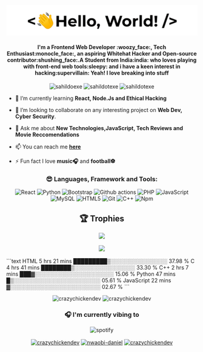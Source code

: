 <p align="center"> <img src="/assets/helloworld.gif" /> </p>
<h4 align="center">I'm a Frontend Web Developer :woozy_face:, Tech Enthusiast:monocle_face:, an aspiring Whitehat Hacker and Open-source contributor:shushing_face:.A Student from India:india: who loves playing with front-end web tools:sleepy: and i have a keen interest in hacking:supervillain: Yeah! I love breaking into stuff</h4>
<p align="center"> <img src="https://komarev.com/ghpvc/?username=sahildotexe&logoColor=white&color=FFDE59" alt="sahildoexe" /> <img
src="https://img.shields.io/github/followers/sahildotexe?style=social" alt="sahildotexe" /> <img
src="https://img.shields.io/github/last-commit/sahildotexe/BOTS.PY" alt="sahildotexe" /> 


- 🌱 I’m currently learning **React, Node.Js and Ethical Hacking**

- 👯 I’m looking to collaborate on any interesting project on **Web Dev, Cyber Security**.

- 💬 Ask me about **New Technologies,JavaScript, Tech Reviews and Movie Reccomendations**

- 📫 You can reach me **[here](mailto:sahilkaling@gmail.com)**

- ⚡ Fun fact I love **music:headphones:** and **football:soccer:**
<h3 align="center">😎 Languages, Framework and Tools:</h3>
<p align="center">
  <img alt="React" src="https://img.shields.io/badge/-React-64FFDA?style=flat-square&logo=react&logoColor=white" />
  <img alt="Python" src="https://img.shields.io/badge/-Python-64FFDA?style=flat-square&logo=python&logoColor=white" />
  <img alt="Bootstrap" src="https://img.shields.io/badge/-Bootstrap-64FFDA?style=flat-square&logo=bootstrap&logoColor=white" />
  <img alt="Github actions" src="https://img.shields.io/badge/-HTML5-64FFDA?style=flat-square&logo=github-actions&logoColor=white" />
  <img alt="PHP" src="https://img.shields.io/badge/-CSS-64FFDA?style=flat-square&logo=php&logoColor=white" />
  <img alt="JavaScript" src="https://img.shields.io/badge/-JavaScript-64FFDA?style=flat-square&logo=javascript&logoColor=white" />
  <img alt="MySQL" src="https://img.shields.io/badge/-MaterialUI-64FFDA?style=flat-square&logo=mysql&logoColor=white" />
  <img alt="HTML5" src="https://img.shields.io/badge/-HTML5-64FFDA?style=flat-square&logo=html5&logoColor=white" />
 
  <img alt="Git" src="https://img.shields.io/badge/-Git-64FFDA?style=flat-square&logo=git&logoColor=white" />
 
  <img alt="C++" src="https://img.shields.io/badge/-C++-64FFDA?style=flat-square&logo=c++&logoColor=white" />
  <img alt="Npm" src="https://img.shields.io/badge/-NPM-64FFDA?style=flat-square&logo=npm&logoColor=white" />

</p>
<h2 align="center">🏆 Trophies</h2></a>
<p align="center"> <img width=800 src="https://github-profile-trophy.vercel.app/?username=sahildotexe&margin-w=30&theme=onedark&row=1"/>
</p>
<p align="center"> <img src="/assets/morty.gif" /> </p>
<!--START_SECTION:waka-->
```text
HTML         5 hrs 21 mins   █████████▒░░░░░░░░░░░░░░░   37.98 % 
C            4 hrs 41 mins   ████████▒░░░░░░░░░░░░░░░░   33.30 % 
C++          2 hrs 7 mins    ███▓░░░░░░░░░░░░░░░░░░░░░   15.06 % 
Python       47 mins         █▒░░░░░░░░░░░░░░░░░░░░░░░   05.61 % 
JavaScript   22 mins         ▓░░░░░░░░░░░░░░░░░░░░░░░░   02.67 % 
```
<!--END_SECTION:waka-->
<p align="center" height='130px'> <img src="https://github-readme-stats.vercel.app/api?username=sahildotexe&show_icons=true&hide_title=true&include_all_commits=true&line_height=21&bg_color=0,64FFDA,64FFDA,A9EFDE,F2FFFC&count_private=true&theme=graywhite" alt="crazychickendev"/> <img src="https://github-readme-stats.vercel.app/api/top-langs/?username=sahildotexe&layout=compact&show_icons=true&bg_color=0,EFFDF9,CBFFF3,64FFDA&theme=graywhite&hide_title=true" alt="crazychickendev"/> </p>
<h3 align="center">🎧 I'm currently vibing to</h3>
<p align="center"> <img src="https://spotify-github-profile.vercel.app/api/view?uid=3o2agoiaw73z1wjbntosu9fgv&cover_image=true&theme=default" alt="spotify"/></p>

<p align="center">
<a href="https://wa.me/7972790788" target="blank"><img align="center" src="https://cdn.jsdelivr.net/npm/simple-icons@v3/icons/whatsapp.svg" alt="crazychickendev" height="22" width="22" /></a>
<a href="https://www.linkedin.com/in/sahil-kaling-5383641b8/" target="blank"><img align="center" src="https://cdn.jsdelivr.net/npm/simple-icons@3.0.1/icons/linkedin.svg" alt="nwaobi-daniel" height="22" width="22" /></a>
<a href="https://instagram.com/_heysahil/" target="blank"><img align="center" src="https://cdn.jsdelivr.net/npm/simple-icons@3.0.1/icons/instagram.svg" alt="crazychickendev" height="22" width="22" /></a>
</p>
